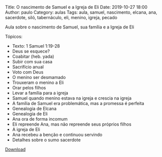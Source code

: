 Title: O nascimento de Samuel e a Igreja de Eli
Date: 2019-10-27 18:00
Author: paulo
Category: aulas
Tags: aula, samuel, nascimento, elcana, ana, sacerdote, siló, tabernáculo, eli, menino, igreja, pecado

Aula sobre o nascimento de Samuel, sua família e a Igreja de Eli

Tópicos:

- Texto: 1 Samuel 1:19-28
- Deus se esquece?
- Coabitar (heb. yada)
- Subir com sua casa
- Sacrifício anual
- Voto com Deus
- O menino ser desmamado
- Trouxeram o menino a Eli
- Orar pelos filhos
- Levar a família para a igreja
- Samuel quando menino estava na igreja e crescia na igreja
- A família de Samuel era problemática, mas a promessa é perfeita
- Genealogia de Elcana
- Genealogia de Eli
- Ana ora de forma incomum
- Eli repreende Ana, mas não repreende seus próprios filhos
- A igreja de Eli
- Ana recebeu a benção e continuou servindo
- Detalhes sobre o sumo sacerdote

[Download](https://www.dropbox.com/s/8ff83yu6jvyp7vk/Aula%20EBD%20-%20O%20nascimento%20de%20Samuel%20e%20a%20Igreja%20de%20Eli%20-%2027_10_2019.pdf?dl=1)
